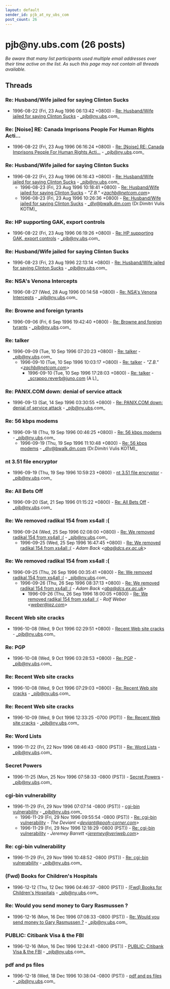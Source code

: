 ```yaml
---
layout: default
sender_id: pjb_at_ny_ubs_com
post_count: 26
---
```


# pjb<span>@</span>ny.ubs.com (26 posts)

_Be aware that many list participants used multiple email addresses over their time active on the list. As such this page may not contain all threads available._

## Threads

### Re: Husband/Wife jailed for saying Clinton Sucks
+ 1996-08-22 (Fri, 23 Aug 1996 06:13:42 +0800) - [Re: Husband/Wife jailed for saying Clinton Sucks](/archive/1996/08/2e465463127051363fc7ce51105ea9d062047a53436798a03a6bbdd6744823b2) - _pjb@ny.ubs.com_

### Re: [Noise] RE: Canada Imprisons People For Human Rights Acti...
+ 1996-08-22 (Fri, 23 Aug 1996 06:16:24 +0800) - [Re: [Noise] RE: Canada Imprisons People For Human Rights Acti...](/archive/1996/08/c78871d71226da6d799f4edbd38f54a02a3c56fbe939c7419903d34b85319cc3) - _pjb@ny.ubs.com_

### Re: Husband/Wife jailed for saying Clinton Sucks
+ 1996-08-22 (Fri, 23 Aug 1996 06:16:43 +0800) - [Re: Husband/Wife jailed for saying Clinton Sucks](/archive/1996/08/35b317319407972b9b029105186b45bb97566dd6b22511befdb8c41912b3dbf2) - _pjb@ny.ubs.com_
  + 1996-08-23 (Fri, 23 Aug 1996 10:18:41 +0800) - [Re: Husband/Wife jailed for saying Clinton Sucks](/archive/1996/08/fe3fcb50f709124fb93eadf5d1ededaf2c83d3179f5278b45ea9d8e04c7fd547) - _"Z.B." \<zachb@netcom.com\>_
  + 1996-08-23 (Fri, 23 Aug 1996 10:26:36 +0800) - [Re: Husband/Wife jailed for saying Clinton Sucks](/archive/1996/08/18e40b40407d6eb9e80aadcc0951ffcbd89861ab2f861981160790e25a19dd8c) - _dlv@bwalk.dm.com (Dr.Dimitri Vulis KOTM)_

### Re: HP supporting GAK, export controls
+ 1996-08-22 (Fri, 23 Aug 1996 06:19:26 +0800) - [Re: HP supporting GAK, export controls](/archive/1996/08/86240e93638f0327434b988150f71aa4556457e7b7cbb824518e338ff3ca2652) - _pjb@ny.ubs.com_

### Re: Husband/Wife jailed for saying Clinton Sucks
+ 1996-08-23 (Fri, 23 Aug 1996 22:13:14 +0800) - [Re: Husband/Wife jailed for saying Clinton Sucks](/archive/1996/08/b3c1232eb8ff25510ab99b258d2e6e2f77eb838bd41879da5325daae9022cc38) - _pjb@ny.ubs.com_

### Re: NSA's Venona Intercepts
+ 1996-08-27 (Wed, 28 Aug 1996 00:14:58 +0800) - [Re: NSA's Venona Intercepts](/archive/1996/08/d10f6fa93ea570fa1f04bf5eac37bf909277c6463714b75a1ee36b50ae53154f) - _pjb@ny.ubs.com_

### Re: Browne and foreign tyrants
+ 1996-09-06 (Fri, 6 Sep 1996 19:42:40 +0800) - [Re: Browne and foreign tyrants](/archive/1996/09/2790c135861106ba28440f9e67c8644f5a77ae44e159c02f63e9f30d1a8f9479) - _pjb@ny.ubs.com_

### Re: talker
+ 1996-09-09 (Tue, 10 Sep 1996 07:20:23 +0800) - [Re: talker](/archive/1996/09/e2b9f96c6635b7d43f4a6b13412ad58b4cf7cf14f3af3be938f7f857fc8f385c) - _pjb@ny.ubs.com_
  + 1996-09-10 (Tue, 10 Sep 1996 10:03:17 +0800) - [Re: talker](/archive/1996/09/954bf9281f55058323fef03a947ad00cd5023b1f10f9d533782ab37005eaa69b) - _"Z.B." \<zachb@netcom.com\>_
    + 1996-09-10 (Tue, 10 Sep 1996 17:28:03 +0800) - [Re: talker](/archive/1996/09/666bf499db51797a931048f65a629b9d452fed7daf7403d4681b4cbf74e17bbe) - _scrappo.reverb@juno.com (A L)_

### Re: PANIX.COM down: denial of service attack
+ 1996-09-13 (Sat, 14 Sep 1996 03:30:55 +0800) - [Re: PANIX.COM down: denial of service attack](/archive/1996/09/fc309e1853f8d94aeeca6352d27911f3da76d73edb1d8e31304fef5aeb0b8178) - _pjb@ny.ubs.com_

### Re: 56 kbps modems
+ 1996-09-18 (Thu, 19 Sep 1996 00:46:25 +0800) - [Re: 56 kbps modems](/archive/1996/09/e444d87518111c11794b9a38c2d00555323f4b249d4e8721325596851dd2cc99) - _pjb@ny.ubs.com_
  + 1996-09-19 (Thu, 19 Sep 1996 11:10:48 +0800) - [Re: 56 kbps modems](/archive/1996/09/6bc790c54eb0e563a94202db70d740e6b6579d282e284cb4f51b4fdb927926ef) - _dlv@bwalk.dm.com (Dr.Dimitri Vulis KOTM)_

### nt 3.51 file encryptor
+ 1996-09-19 (Thu, 19 Sep 1996 10:59:23 +0800) - [nt 3.51 file encryptor](/archive/1996/09/3e84767286b383dcab0250198ee7081e812ce2ea39f0705ac7bb4e519ce80df2) - _pjb@ny.ubs.com_

### Re: All Bets Off
+ 1996-09-20 (Sat, 21 Sep 1996 01:15:22 +0800) - [Re: All Bets Off](/archive/1996/09/c54cd775aea1af94573d2fc430fa26fe446992499d46f86f999038e9b44bd515) - _pjb@ny.ubs.com_

### Re: We removed radikal 154 from xs4all :(
+ 1996-09-24 (Wed, 25 Sep 1996 02:08:00 +0800) - [Re: We removed radikal 154 from xs4all :(](/archive/1996/09/e4814756439c5e49982ae6cccd0812e7b12e213d9366e8d2dfecf3174244eb2e) - _pjb@ny.ubs.com_
  + 1996-09-25 (Wed, 25 Sep 1996 16:47:45 +0800) - [Re: We removed radikal 154 from xs4all :(](/archive/1996/09/461f6974b8bd11f8a9ce160c89d92ab0899846984daf43afadfb772e491f39b5) - _Adam Back \<aba@dcs.ex.ac.uk\>_

### Re: We removed radikal 154 from xs4all :(
+ 1996-09-25 (Thu, 26 Sep 1996 00:35:41 +0800) - [Re: We removed radikal 154 from xs4all :(](/archive/1996/09/b2fa9e136a4e67d10c5c9d8b19e052f176024845155ad5ca2d5becc03718363c) - _pjb@ny.ubs.com_
  + 1996-09-26 (Thu, 26 Sep 1996 08:37:13 +0800) - [Re: We removed radikal 154 from xs4all :(](/archive/1996/09/e271a359e78acf3682f2d0f0e1b43289578089d476795d84d702978a8e424aa8) - _Adam Back \<aba@dcs.ex.ac.uk\>_
    + 1996-09-26 (Thu, 26 Sep 1996 18:00:05 +0800) - [Re: We removed radikal 154 from xs4all :(](/archive/1996/09/964c1e505ce28a27c5e46a51eefde798932abaaba15c16174ca846a4ef99edbb) - _Rolf Weber \<weber@iez.com\>_

### Recent Web site cracks
+ 1996-10-08 (Wed, 9 Oct 1996 02:29:51 +0800) - [Recent Web site cracks](/archive/1996/10/60b83fadb7ec4e34e4f7e22c0700159c5576fcd907088e58167186f4a5c84174) - _pjb@ny.ubs.com_

### Re: PGP
+ 1996-10-08 (Wed, 9 Oct 1996 03:28:53 +0800) - [Re: PGP](/archive/1996/10/ae7d1ccc51afb7e5c75e38bcf78041ef3eba5b3d8a020f9e623968167a567ec5) - _pjb@ny.ubs.com_

### Re: Recent Web site cracks
+ 1996-10-08 (Wed, 9 Oct 1996 07:29:03 +0800) - [Re: Recent Web site cracks](/archive/1996/10/f21a4b201866083d602cc5edafe3f02d5c5a21afc587841bd125241648b4b414) - _pjb@ny.ubs.com_

### Re: Recent Web site cracks
+ 1996-10-09 (Wed, 9 Oct 1996 12:33:25 -0700 (PDT)) - [Re: Recent Web site cracks](/archive/1996/10/f7e3cd59cd391cc274ba095fab24216b7e30c31667a3b4f5b4bb685be07b3bf2) - _pjb@ny.ubs.com_

### Re: Word Lists
+ 1996-11-22 (Fri, 22 Nov 1996 08:46:43 -0800 (PST)) - [Re: Word Lists](/archive/1996/11/1565f41836d79f6890a68237acbaf6cf782a2584438f49077fa4bf809fd75f26) - _pjb@ny.ubs.com_

### Secret Powers
+ 1996-11-25 (Mon, 25 Nov 1996 07:58:33 -0800 (PST)) - [Secret Powers](/archive/1996/11/dd05838cd16dbb9105db000eaed7986a9c0890df242eae354a458e89d0448f8f) - _pjb@ny.ubs.com_

### cgi-bin vulnerability
+ 1996-11-29 (Fri, 29 Nov 1996 07:07:14 -0800 (PST)) - [cgi-bin vulnerability](/archive/1996/11/fbfa2cfdb1981eef06e3eb0e55d66a3bb1735bb179c17ad6370b4a9f57cca22c) - _pjb@ny.ubs.com_
  + 1996-11-29 (Fri, 29 Nov 1996 09:55:54 -0800 (PST)) - [Re: cgi-bin vulnerability](/archive/1996/11/19fe15864e26a670a8dc17ef3feadc001aab8ac9e9a3155bd4aa1cd68790c1aa) - _The Deviant \<deviant@pooh-corner.com\>_
  + 1996-11-29 (Fri, 29 Nov 1996 12:18:29 -0800 (PST)) - [Re: cgi-bin vulnerability](/archive/1996/11/cad6deefdbf08db9dd2b5020825b37536824ec1fe2e9ec0a842f80fba35e35f5) - _Jeremey Barrett \<jeremey@veriweb.com\>_

### Re: cgi-bin vulnerability
+ 1996-11-29 (Fri, 29 Nov 1996 10:48:52 -0800 (PST)) - [Re: cgi-bin vulnerability](/archive/1996/11/d3fd154bb3d00990a7159dc784d790145d8c869001072a25f529c0d335bee92c) - _pjb@ny.ubs.com_

### (Fwd) Books for Children's Hospitals
+ 1996-12-12 (Thu, 12 Dec 1996 04:46:37 -0800 (PST)) - [(Fwd) Books for Children's Hospitals](/archive/1996/12/285b959ecb13c29d57e341f86a3f5d613c9084665831b9de230c619396874cf5) - _pjb@ny.ubs.com_

### Re: Would you send money to Gary Rasmussen ?
+ 1996-12-16 (Mon, 16 Dec 1996 07:08:33 -0800 (PST)) - [Re: Would you send money to Gary Rasmussen ?](/archive/1996/12/f9054a4c6341faf4c40ef529b66669c666d91e2b3ee366752649162e33f35957) - _pjb@ny.ubs.com_

### PUBLIC: Citibank Visa & the FBI
+ 1996-12-16 (Mon, 16 Dec 1996 12:24:41 -0800 (PST)) - [PUBLIC: Citibank Visa & the FBI](/archive/1996/12/f4e02e37216e9ff540116c6453dcb9f04b72f5086f0a4361089fd8e4f1d8a320) - _pjb@ny.ubs.com_

### pdf and ps files
+ 1996-12-18 (Wed, 18 Dec 1996 10:38:04 -0800 (PST)) - [pdf and ps files](/archive/1996/12/721a31f68599407a10082f375a5abfbbdef7c6da61d8e8d2584e823bf04a59d6) - _pjb@ny.ubs.com_

